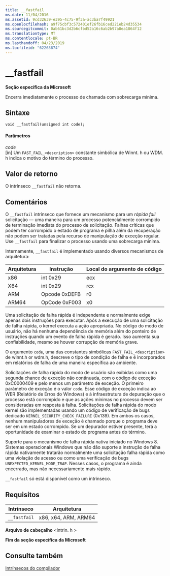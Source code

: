 ```yaml
---
title: __fastfail
ms.date: 11/04/2016
ms.assetid: 9cd32639-e395-4c75-9f3a-ac3ba7f49921
ms.openlocfilehash: a9f75cbf3c572401ef26fb16ced221eb24d35534
ms.sourcegitcommit: 0ab61bc3d2b6cfbd52a16c6ab2b97a8ea1864f12
ms.translationtype: MT
ms.contentlocale: pt-BR
ms.lasthandoff: 04/23/2019
ms.locfileid: "62263874"
---
```

# <a name="fastfail"></a>__fastfail

**Seção específica da Microsoft**

Encerra imediatamente o processo de chamada com sobrecarga mínima.

## <a name="syntax"></a>Sintaxe

```
void __fastfail(unsigned int code);
```

#### <a name="parameters"></a>Parâmetros

*code*<br/>
[in] Um `FAST_FAIL_<description>` constante simbólica de Winnt. h ou WDM. h indica o motivo do término do processo.

## <a name="return-value"></a>Valor de retorno

O intrínseco `__fastfail` não retorna.

## <a name="remarks"></a>Comentários

O `__fastfail` intrínseco que fornece um mecanismo para um *rápida fail* solicitação — uma maneira para um processo potencialmente corrompido de terminação imediata do processo de solicitação. Falhas críticas que podem ter corrompido o estado de programa e pilha além da recuperação não podem ser tratadas pela recurso de manipulação de exceção regular. Use `__fastfail` para finalizar o processo usando uma sobrecarga mínima.

Internamente, `__fastfail` é implementado usando diversos mecanismos de arquitetura:

|Arquitetura|Instrução|Local do argumento de código|
|------------------|-----------------|-------------------------------|
|x86|int 0x29|ecx|
|X64|int 0x29|rcx|
|ARM|Opcode 0xDEFB|r0|
|ARM64|OpCode 0xF003|x0|

Uma solicitação de falha rápida é independente e normalmente exige apenas dois instruções para executar. Após a execução de uma solicitação de falha rápida, o kernel executa a ação apropriada. No código do modo de usuário, não há nenhuma dependência de memória além do ponteiro de instruções quando um evento de falha rápida é gerado. Isso aumenta sua confiabilidade, mesmo se houver corrupção de memória grave.

O argumento `code`, uma das constantes simbólicas `FAST_FAIL_<description>` de winnt.h or wdm.h, descreve o tipo de condição de falha e é incorporados em relatórios de falha de uma maneira específica ao ambiente.

Solicitações de falha rápida do modo de usuário são exibidas como uma segunda chance de exceção não continuada, com o código de exceção 0xC0000409 e pelo menos um parâmetro de exceção. O primeiro parâmetro de exceção é o valor `code`. Esse código de exceção indica ao WER (Relatório de Erros do Windows) e à infraestrutura de depuração que o processo está corrompido e que as ações mínimas no processo devem ser consideradas em resposta à falha. Solicitações de falha rápida do modo kernel são implementadas usando um código de verificação de bugs dedicado `KERNEL_SECURITY_CHECK_FAILURE` (0x139). Em ambos os casos, nenhum manipuladores de exceção é chamado porque o programa deve ser em um estado corrompido. Se um depurador estiver presente, terá a oportunidade de examinar o estado do programa antes do término.

Suporte para o mecanismo de falha rápida nativa iniciado no Windows 8. Sistemas operacionais Windows que não dão suporte a instrução de falha rápida nativamente tratarão normalmente uma solicitação falha rápida como uma violação de acesso ou como uma verificação de bugs `UNEXPECTED_KERNEL_MODE_TRAP`. Nesses casos, o programa é ainda encerrado, mas não necessariamente mais rápido.

`__fastfail` só está disponível como um intrínseco.

## <a name="requirements"></a>Requisitos

|Intrínseco|Arquitetura|
|---------------|------------------|
|`__fastfail`|x86, x64, ARM, ARM64|

**Arquivo de cabeçalho** \<intrin. h >

**Fim da seção específica da Microsoft**

## <a name="see-also"></a>Consulte também

[Intrínsecos do compilador](../intrinsics/compiler-intrinsics.md)
